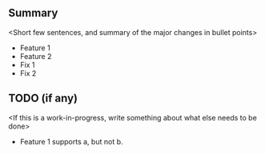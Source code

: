 ## Summary

<Short few sentences, and summary of the major changes in bullet
points>

* Feature 1
* Feature 2
* Fix 1
* Fix 2

## TODO (if any)

<If this is a work-in-progress, write something about what else needs
to be done>

* Feature 1 supports a, but not b.
